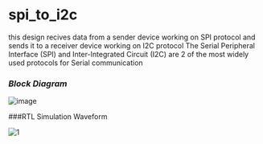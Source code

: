# spi_to_i2c

this design recives  data from a sender device working on SPI protocol and sends it to a receiver device working on I2C protocol
The Serial Peripheral Interface (SPI) and Inter-Integrated Circuit (I2C) are 2 of the most widely used protocols for Serial communication


### *Block Diagram*








![image](https://github.com/Prit1402/spi_to_i2c/assets/109619517/8aea05f9-9a86-4b2b-850d-6592dfb66859)

###RTL Simulation Waveform


![1](https://github.com/Prit1402/spi_to_i2c/assets/109619517/0c4aefe8-0b40-49e8-a06a-340efa346f15)

